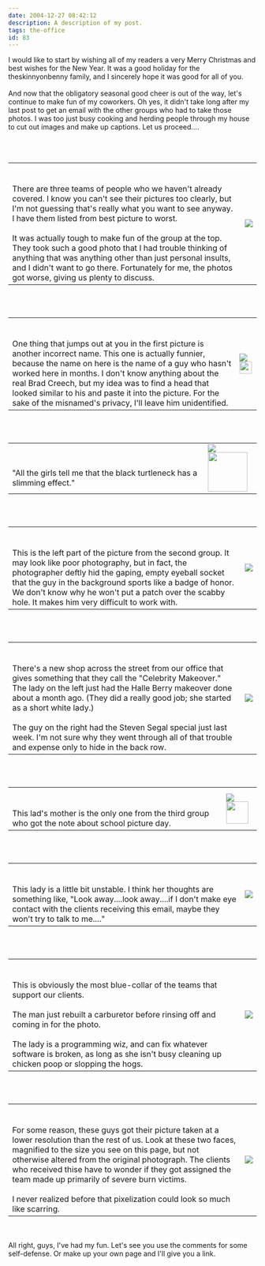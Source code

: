 ```yaml
---
date: 2004-12-27 08:42:12
description: A description of my post.
tags: the-office
id: 83
---
```

I would like to start by wishing all of my readers a very Merry Christmas and best wishes for the New Year.  It was a good holiday for the theskinnyonbenny family, and I sincerely hope it was good for all of you.  <br />
<br />
And now that the obligatory seasonal good cheer is out of the way, let's continue to make fun of my coworkers.  Oh yes, it didn't take long after my last post to get an email with the other groups who had to take those photos.  I was too just busy cooking and herding people through my house to cut out images and make up captions.  Let us proceed....<br />

<!--more--><br /><br /><table><tr><td valign = "center" class="caption"><br />
<br />
There are three teams of people who we haven't already covered.  I know you can't see their pictures too clearly, but I'm not guessing that's really what you want to see anyway.  I have them listed from best picture to worst.  <br />
<br />
It was actually tough to make fun of the group at the top.  They took such a good photo that I had trouble thinking of anything that was anything other than just personal insults, and I didn't want to go there.  Fortunately for me, the photos got worse, giving us plenty to discuss.</td><td><img src="/img/xmasredicule/newgroups.jpg"/></td></tr></table><br />
<br />
<table><tr><td valign = "center" class="caption"><br />
<br />
One thing that jumps out at you in the first picture is another incorrect name.  This one is actually funnier, because the name on here is the name of a guy who hasn't worked here in months.  I don't know anything about the real Brad Creech, but my idea was to find a head that looked similar to his and paste it into the picture.  For the sake of the misnamed's privacy, I'll leave him unidentified.</td><td><img src="/img/xmasredicule/apocreech.jpg"/><img src="/img/spacer.gif" width="25px"/></td></tr></table><br />
<br />
<table><tr><td valign = "center" class="caption"><br />
<br />
"All the girls tell me that the black turtleneck has a slimming effect."</td><td><img src="/img/xmasredicule/aporichard.jpg"/><img src="/img/spacer.gif" width="80px"/></td></tr></table><br />
<br />
<table><tr><td valign = "center" class="caption"><br />
<br />
This is the left part of the picture from the second group.  It may look like poor photography, but in fact, the photographer deftly hid the gaping, empty eyeball socket that the guy in the background sports like a badge of honor.  We don't know why he won't put a patch over the scabby hole.  It makes him very difficult to work with.</td><td><img src="/img/xmasredicule/her_eyeballsocket.jpg"/></td></tr></table><br />
<br />
<table><tr><td valign = "center" class="caption"><br />
<br />
There's a new shop across the street from our office that gives something that they call the "Celebrity Makeover."  The lady on the left just had the Halle Berry makeover done about a month ago.  (They did a really good job; she started as a short white lady.)  <br />
<br />
The guy on the right had the Steven Segal special just last week.  I'm not sure why they went through all of that trouble and expense only to hide in the back row.</td><td><img src="/img/xmasredicule/hermoviestars.jpg"/></td></tr></table><br />
<br />
<table><tr><td valign = "center" class="caption"><br />
<br />
This lad's mother is the only one from the third group who got the note about school picture day.</td><td><img src="/img/xmasredicule/peghunter.jpg"/><img src="/img/spacer.gif" width="45px"/></td></tr></table><br />
<br />
<table><tr><td valign = "center" class="caption"><br />
<br />
This lady is a little bit unstable.  I think her thoughts are something like, "Look away....look away....if I don't make eye contact with the clients receiving this email, maybe they won't try to talk to me...."</td><td><img src="/img/xmasredicule/pegheath.jpg"/></td></tr></table><br />
<br />
<table><tr><td valign = "center" class="caption"><br />
<br />
This is obviously the most blue-collar of the teams that support our clients.  <br />
<br />
The man just rebuilt a carburetor before rinsing off and coming in for the photo.<br />
<br />
The lady is a programming wiz, and can fix whatever software is broken, as long as she isn't busy cleaning up chicken poop or slopping the hogs.</td><td><img src="/img/xmasredicule/pegbluecollar.jpg"/></td></tr></table><br />
<br />
<table><tr><td valign = "center" class="caption"><br />
<br />
For some reason, these guys got their picture taken at a lower resolution than the rest of us.  Look at these two faces, magnified to the size you see on this page, but not otherwise altered from the original photograph.  The clients who received thise have to wonder if they got assigned the team made up primarily of severe burn victims.<br />
<br />
I never realized before that pixelization could look so much like scarring.</td><td><img src="/img/xmasredicule/pegpixels.jpg"/></td></tr></table><br />
<br />
All right, guys, I've had my fun.  Let's see you use the comments for some self-defense.  Or make up your own page and I'll give you a link.
